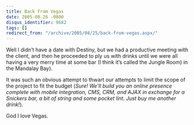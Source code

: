 ```yaml
---
title: Back From Vegas
date: 2005-08-26 -0800
disqus_identifier: 9682
tags: []
redirect_from: "/archive/2005/08/25/back-from-vegas.aspx/"
---
```


Well I didn’t have a date with Destiny, but we had a productive meeting
with the client, and then he proceeded to ply us with drinks until we
were all having a very merry time at some bar (I think it’s called the
Jungle Room) in the Mandalay Bay).

It was such an obvious attempt to thwart our attempts to limit the scope
of the project to fit the budget (*Sure! We’ll build you an online
presence complete with mobile integration, CMS, CRM, and AJAX in
exchange for a Snickers bar, a bit of string and some pocket lint. Just
buy me another drink!*).

God I love Vegas.


